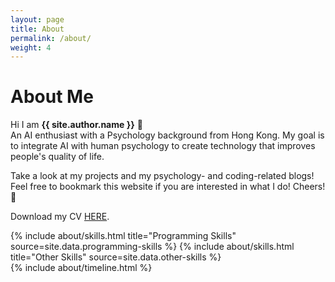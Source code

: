 ```yaml
---
layout: page
title: About
permalink: /about/
weight: 4
---
```


# **About Me**

Hi I am **{{ site.author.name }}** :wave:<br>
An AI enthusiast with a Psychology background from Hong Kong. My goal is to integrate AI with human psychology to create technology that improves people's quality of life.

Take a look at my projects and my psychology- and coding-related blogs! Feel free to bookmark this website if you are interested in what I do! Cheers! :robot:

Download my CV <a href="/assets/CV/CV_CliveLO.pdf" download>HERE</a>.

<div class="row">
{% include about/skills.html title="Programming Skills" source=site.data.programming-skills %}
{% include about/skills.html title="Other Skills" source=site.data.other-skills %}
</div>

<div class="row">
{% include about/timeline.html %}
</div>